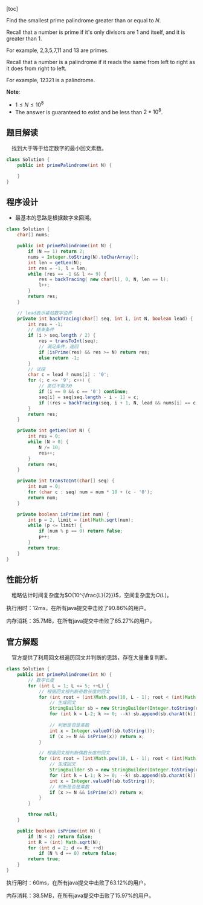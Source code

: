[toc]

Find the smallest prime palindrome greater than or equal to $N$.

Recall that a number is prime if it's only divisors are $1$ and itself, and it is greater than $1$. 

For example, $2$,$3$,$5$,$7$,$11$ and $13$ are primes.

Recall that a number is a palindrome if it reads the same from left to right as it does from right to left. 

For example, $12321$ is a palindrome.



**Note**:

* $1 \le N \le 10^8$
* The answer is guaranteed to exist and be less than $2 * 10^8$.



## 题目解读

&emsp;找到大于等于给定数字的最小回文素数。

```java
class Solution {
    public int primePalindrome(int N) {

    }
}
```

## 程序设计

* 最基本的思路是根据数字来回溯。

```java
class Solution {
    char[] nums;

    public int primePalindrome(int N) {
        if (N == 1) return 2;
        nums = Integer.toString(N).toCharArray();
        int len = getLen(N);
        int res = -1, l = len;
        while (res == -1 && l <= 9) {
            res = backTracing( new char[l], 0, N, len == l);
            l++;
        }
        return res;
    }

    // lead表示紧贴数字边界
    private int backTracing(char[] seq, int i, int N, boolean lead) {
        int res = -1;
        // 结束条件
        if (i > seq.length / 2) {
            res = transToInt(seq);
            // 满足条件，返回
            if (isPrime(res) && res >= N) return res;
            else return -1;
        }
        // 试探
        char c = lead ? nums[i] : '0';
        for (; c <= '9'; c++) {
            // 高位不能为0
            if (i == 0 && c == '0') continue;
            seq[i] = seq[seq.length - i - 1] = c;
            if ((res = backTracing(seq, i + 1, N, lead && nums[i] == c)) != -1) return res;
        }
        return res;
    }

    private int getLen(int N) {
        int res = 0;
        while (N > 0) {
            N /= 10;
            res++;
        }
        return res;
    }

    private int transToInt(char[] seq) {
        int num = 0;
        for (char c : seq) num = num * 10 + (c - '0');
        return num;
    }

    private boolean isPrime(int num) {
        int p = 2, limit = (int)Math.sqrt(num);
        while (p <= limit) {
            if (num % p == 0) return false;
            p++;
        }
        return true;
    }
}
```

## 性能分析

&emsp;粗略估计时间复杂度为$O(10^{\frac{L}{2}})$，空间复杂度为$O(L)$。

执行用时：12ms，在所有java提交中击败了90.86%的用户。

内存消耗：35.7MB，在所有java提交中击败了65.27%的用户。

## 官方解题

&emsp;官方提供了利用回文根遍历回文并判断的思路，存在大量重复判断。

```java
class Solution {
    public int primePalindrome(int N) {
        // 数字长度
        for (int L = 1; L <= 5; ++L) {
            // 根据回文根判断奇数长度的回文
            for (int root = (int)Math.pow(10, L - 1); root < (int)Math.pow(10, L); ++root) {
                // 生成回文
                StringBuilder sb = new StringBuilder(Integer.toString(root));
                for (int k = L-2; k >= 0; --k) sb.append(sb.charAt(k));
                
                // 判断是否是素数
                int x = Integer.valueOf(sb.toString());
                if (x >= N && isPrime(x)) return x;
            }

            // 根据回文根判断偶数长度的回文
            for (int root = (int)Math.pow(10, L - 1); root < (int)Math.pow(10, L); ++root) {
                // 生成回文
                StringBuilder sb = new StringBuilder(Integer.toString(root));
                for (int k = L-1; k >= 0; --k) sb.append(sb.charAt(k));
                int x = Integer.valueOf(sb.toString());
                // 判断是否是素数
                if (x >= N && isPrime(x)) return x;
            }
        }

        throw null;
    }

    public boolean isPrime(int N) {
        if (N < 2) return false;
        int R = (int) Math.sqrt(N);
        for (int d = 2; d <= R; ++d)
            if (N % d == 0) return false;
        return true;
    }
}
```

执行用时：60ms，在所有java提交中击败了63.12%的用户。

内存消耗：38.5MB，在所有java提交中击败了15.97%的用户。